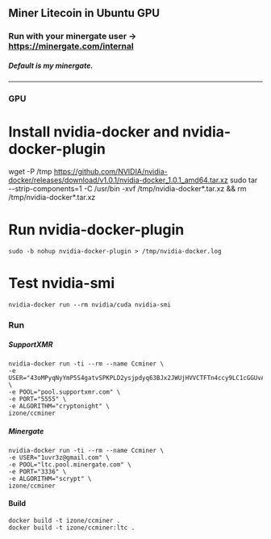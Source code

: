 ## Miner Litecoin in Ubuntu GPU
### Run with your minergate user -> https://minergate.com/internal
##### Default is my minergate.
-----

### GPU
# Install nvidia-docker and nvidia-docker-plugin
wget -P /tmp https://github.com/NVIDIA/nvidia-docker/releases/download/v1.0.1/nvidia-docker_1.0.1_amd64.tar.xz
sudo tar --strip-components=1 -C /usr/bin -xvf /tmp/nvidia-docker*.tar.xz && rm /tmp/nvidia-docker*.tar.xz

# Run nvidia-docker-plugin
```
sudo -b nohup nvidia-docker-plugin > /tmp/nvidia-docker.log
```

# Test nvidia-smi
```
nvidia-docker run --rm nvidia/cuda nvidia-smi
```

### Run

##### SupportXMR
```
nvidia-docker run -ti --rm --name Ccminer \
-e USER="43oMPyqNyYmP5S4gatvSPKPLD2ysjpdyq63BJx2JWUjHVVCTFTn4ccy9LC1cGGUvApCdCGrECuSf9eo2WHBckfBxNx9Dqkf" \
-e POOL="pool.supportxmr.com" \
-e PORT="5555" \
-e ALGORITHM="cryptonight" \
izone/ccminer
```

##### Minergate
```
nvidia-docker run -ti --rm --name Ccminer \
-e USER="1uvr3z@gmail.com" \
-e POOL="ltc.pool.minergate.com" \
-e PORT="3336" \
-e ALGORITHM="scrypt" \
izone/ccminer
```

#### Build
```
docker build -t izone/ccminer .
docker build -t izone/ccminer:ltc .
```
